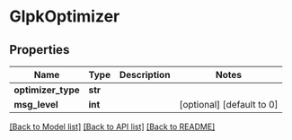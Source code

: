 # GlpkOptimizer

## Properties
Name | Type | Description | Notes
------------ | ------------- | ------------- | -------------
**optimizer_type** | **str** |  | 
**msg_level** | **int** |  | [optional] [default to 0]

[[Back to Model list]](../README.md#documentation-for-models) [[Back to API list]](../README.md#documentation-for-api-endpoints) [[Back to README]](../README.md)

